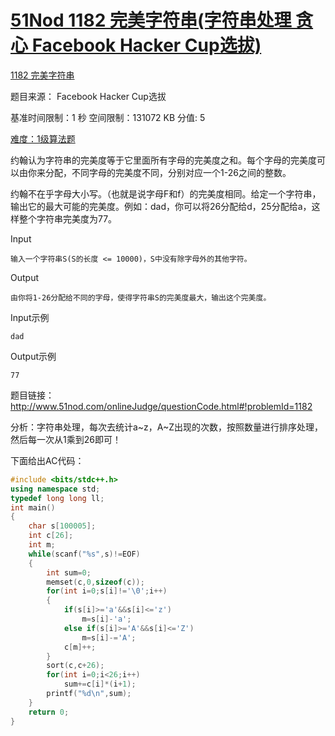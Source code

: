 # [51Nod 1182 完美字符串(字符串处理 贪心 Facebook Hacker Cup选拔)][0]


[1182 完美字符串][1]

题目来源： Facebook Hacker Cup选拔 

基准时间限制：1 秒 空间限制：131072 KB 分值: 5 

[难度：1级算法题][2]

约翰认为字符串的完美度等于它里面所有字母的完美度之和。每个字母的完美度可以由你来分配，不同字母的完美度不同，分别对应一个1-26之间的整数。

约翰不在乎字母大小写。（也就是说字母F和f）的完美度相同。给定一个字符串，输出它的最大可能的完美度。例如：dad，你可以将26分配给d，25分配给a，这样整个字符串完美度为77。

Input

    输入一个字符串S(S的长度 <= 10000)，S中没有除字母外的其他字符。

Output

    由你将1-26分配给不同的字母，使得字符串S的完美度最大，输出这个完美度。

Input示例

    dad

Output示例

    77

题目链接： http://www.51nod.com/onlineJudge/questionCode.html#!problemId=1182

  
分析：字符串处理，每次去统计a~z，A~Z出现的次数，按照数量进行排序处理，然后每一次从1乘到26即可！

下面给出AC代码：

 
```c++
#include <bits/stdc++.h>
using namespace std;
typedef long long ll;
int main()
{
    char s[100005];
    int c[26];
    int m;
    while(scanf("%s",s)!=EOF)
    {
        int sum=0;
        memset(c,0,sizeof(c));
        for(int i=0;s[i]!='\0';i++)
        {
            if(s[i]>='a'&&s[i]<='z')
                m=s[i]-'a';
            else if(s[i]>='A'&&s[i]<='Z')
                m=s[i]-='A';
            c[m]++;
        }
        sort(c,c+26);
        for(int i=0;i<26;i++)
            sum+=c[i]*(i+1);
        printf("%d\n",sum);
    }
    return 0;
}
```
[0]: http://www.cnblogs.com/ECJTUACM-873284962/p/6640871.html
[1]: http://www.51nod.com/onlineJudge/questionCode.html#%21problemId=1182
[2]: http://www.51nod.com/onlineJudge/problemList.html#%21groupId=2